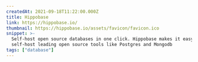 ```yaml
---
createdAt: 2021-09-18T11:22:00.000Z
title: Hippobase
link: https://hippobase.io/
thumbnail: https://hippobase.io/assets/favicon/favicon.ico
snippet: >-
  Self-host open source databases in one click. Hippobase makes it easy to
  self-host leading open source tools like Postgres and Mongodb
tags: ["database"]
---
```

